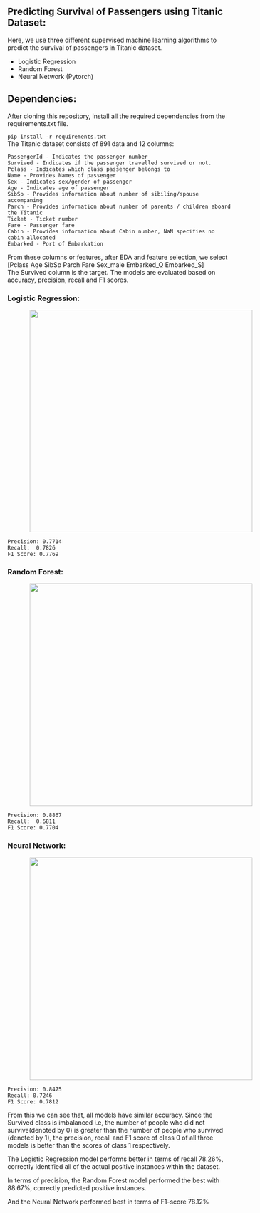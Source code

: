 ## Predicting Survival of Passengers using Titanic Dataset:  

Here, we use three different supervised machine learning algorithms to predict the survival of passengers in Titanic dataset.  

-  Logistic Regression 
- Random Forest 
- Neural Network (Pytorch)

## Dependencies:  
After cloning this repository, install all the required dependencies from the requirements.txt file.

```pip install -r requirements.txt```   
The Titanic dataset consists of 891 data and 12 columns:  

    PassengerId - Indicates the passenger number
    Survived - Indicates if the passenger travelled survived or not.
    Pclass - Indicates which class passenger belongs to
    Name - Provides Names of passenger
    Sex - Indicates sex/gender of passenger
    Age - Indicates age of passenger
    SibSp - Provides information about number of sibiling/spouse accompaning
    Parch - Provides information about number of parents / children aboard the Titanic
    Ticket - Ticket number
    Fare - Passenger fare
    Cabin - Provides information about Cabin number, NaN specifies no cabin allocated
    Embarked - Port of Embarkation 


From these columns or features, after EDA and feature selection, we select [Pclass	Age	SibSp	Parch	Fare	Sex_male	Embarked_Q	Embarked_S]  
The Survived column is the target. 
The models are evaluated based on accuracy, precision, recall and F1 scores.  

### Logistic Regression:   
<img src="Metrics/metrics_logistic_regression.png" width="500" style="vertical-align:middle;margin:0px 50px">  
<p>  </p>   
   
    Precision: 0.7714 
    Recall:  0.7826
    F1 Score: 0.7769

### Random Forest:   
<img src="Metrics/metrics_random_forest.png" width="500" style="vertical-align:middle;margin:0px 50px">  
<p>  </p>   
   
    Precision: 0.8867 
    Recall:  0.6811
    F1 Score: 0.7704

### Neural Network:   
<img src="Metrics/metrics_NN.png" width="500" style="vertical-align:middle;margin:0px 50px">  
<p>  </p>
   
    Precision: 0.8475 
    Recall: 0.7246
    F1 Score: 0.7812 


From this we can see that, all models have similar accuracy. Since the Survived class is imbalanced i.e, the number of people who did not survive(denoted by 0) is greater than the number of people who survived (denoted by 1), the precision, recall and F1 score of class 0 of all three models is better than the scores of class 1 respectively.   

The Logistic Regression model performs better in terms of recall 78.26%,  correctly identified all of the actual positive instances within the dataset. 

 In terms of precision, the Random Forest model performed the best with 88.67%, correctly predicted positive instances. 

And the Neural Network performed best in terms of F1-score 78.12% 